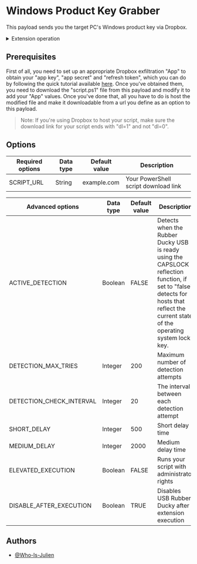 # Windows Product Key Grabber

This payload sends you the target PC's Windows product key via Dropbox.

<details>
<summary>Extension operation</summary>

1. Opens a Windows Run dialog box.
2. Executes a hosted PowerShell script that performs the following actions:
- Clears the history of the Windows Run menu.
- Recovers Windows product key from target PC.
- Sends the Windows product key of the target PC to a file in your Dropbox.
3. *Disables USB rubber ducky.*

</details>


## Prerequisites

First of all, you need to set up an appropriate Dropbox exfiltration "App" to obtain your "app key", "app secret" and "refresh token", which you can do by following the quick tutorial available [here](https://github.com/Who-Is-Julien/Ducky-Utilities/blob/main/PowerShell-Functions/Send-ToDropbox/README.md).
Once you've obtained them, you need to download the "script.ps1" file from this payload and modify it to add your "App" values. Once you've done that, all you have to do is host the modified file and make it downloadable from a url you define as an option to this payload.

> Note: If you're using Dropbox to host your script, make sure the download link for your script ends with "dl=1" and not "dl=0".


## Options

|Required options|Data type|Default value|Description|
|-|-|-|-|
|SCRIPT_URL|String|example.com|Your PowerShell script download link|

|Advanced options|Data type|Default value|Description|
|-|-|-|-|
|ACTIVE_DETECTION|Boolean|FALSE|Detects when the Rubber Ducky USB is ready using the CAPSLOCK reflection function, if set to "false" detects for hosts that reflect the current state of the operating system lock key.|
|DETECTION_MAX_TRIES|Integer|200|Maximum number of detection attempts|
|DETECTION_CHECK_INTERVAL|Integer|20|The interval between each detection attempt|
|SHORT_DELAY|Integer|500|Short delay time|
|MEDIUM_DELAY|Integer|2000|Medium delay time|
|ELEVATED_EXECUTION|Boolean|FALSE|Runs your script with administrator rights|
|DISABLE_AFTER_EXECUTION|Boolean|TRUE|Disables USB Rubber Ducky after extension execution|


## Authors

- [@Who-Is-Julien](https://github.com/Who-Is-Julien)

